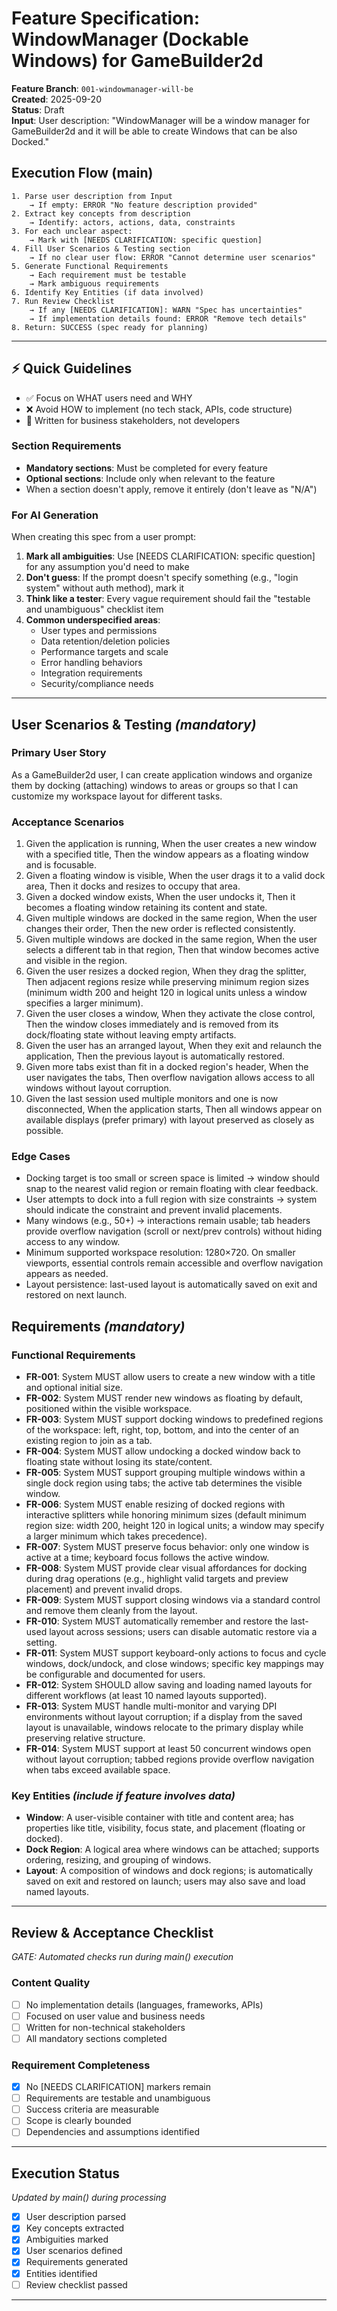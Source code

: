 # Feature Specification: WindowManager (Dockable Windows) for GameBuilder2d

**Feature Branch**: `001-windowmanager-will-be`  
**Created**: 2025-09-20  
**Status**: Draft  
**Input**: User description: "WindowManager will be a window manager for GameBuilder2d and it will be able to create Windows that can be also Docked."

## Execution Flow (main)
```
1. Parse user description from Input
	→ If empty: ERROR "No feature description provided"
2. Extract key concepts from description
	→ Identify: actors, actions, data, constraints
3. For each unclear aspect:
	→ Mark with [NEEDS CLARIFICATION: specific question]
4. Fill User Scenarios & Testing section
	→ If no clear user flow: ERROR "Cannot determine user scenarios"
5. Generate Functional Requirements
	→ Each requirement must be testable
	→ Mark ambiguous requirements
6. Identify Key Entities (if data involved)
7. Run Review Checklist
	→ If any [NEEDS CLARIFICATION]: WARN "Spec has uncertainties"
	→ If implementation details found: ERROR "Remove tech details"
8. Return: SUCCESS (spec ready for planning)
```

---

## ⚡ Quick Guidelines
- ✅ Focus on WHAT users need and WHY
- ❌ Avoid HOW to implement (no tech stack, APIs, code structure)
- 👥 Written for business stakeholders, not developers

### Section Requirements
- **Mandatory sections**: Must be completed for every feature
- **Optional sections**: Include only when relevant to the feature
- When a section doesn't apply, remove it entirely (don't leave as "N/A")

### For AI Generation
When creating this spec from a user prompt:
1. **Mark all ambiguities**: Use [NEEDS CLARIFICATION: specific question] for any assumption you'd need to make
2. **Don't guess**: If the prompt doesn't specify something (e.g., "login system" without auth method), mark it
3. **Think like a tester**: Every vague requirement should fail the "testable and unambiguous" checklist item
4. **Common underspecified areas**:
	- User types and permissions
	- Data retention/deletion policies  
	- Performance targets and scale
	- Error handling behaviors
	- Integration requirements
	- Security/compliance needs

---

## User Scenarios & Testing *(mandatory)*

### Primary User Story
As a GameBuilder2d user, I can create application windows and organize them by docking (attaching) windows to areas or groups so that I can customize my workspace layout for different tasks.

### Acceptance Scenarios
1. Given the application is running, When the user creates a new window with a specified title, Then the window appears as a floating window and is focusable.
2. Given a floating window is visible, When the user drags it to a valid dock area, Then it docks and resizes to occupy that area.
3. Given a docked window exists, When the user undocks it, Then it becomes a floating window retaining its content and state.
4. Given multiple windows are docked in the same region, When the user changes their order, Then the new order is reflected consistently.
5. Given multiple windows are docked in the same region, When the user selects a different tab in that region, Then that window becomes active and visible in the region.
6. Given the user resizes a docked region, When they drag the splitter, Then adjacent regions resize while preserving minimum region sizes (minimum width 200 and height 120 in logical units unless a window specifies a larger minimum).
7. Given the user closes a window, When they activate the close control, Then the window closes immediately and is removed from its dock/floating state without leaving empty artifacts.
8. Given the user has an arranged layout, When they exit and relaunch the application, Then the previous layout is automatically restored.
9. Given more tabs exist than fit in a docked region's header, When the user navigates the tabs, Then overflow navigation allows access to all windows without layout corruption.
10. Given the last session used multiple monitors and one is now disconnected, When the application starts, Then all windows appear on available displays (prefer primary) with layout preserved as closely as possible.

### Edge Cases
- Docking target is too small or screen space is limited → window should snap to the nearest valid region or remain floating with clear feedback.
- User attempts to dock into a full region with size constraints → system should indicate the constraint and prevent invalid placements.
- Many windows (e.g., 50+) → interactions remain usable; tab headers provide overflow navigation (scroll or next/prev controls) without hiding access to any window.
- Minimum supported workspace resolution: 1280×720. On smaller viewports, essential controls remain accessible and overflow navigation appears as needed.
- Layout persistence: last-used layout is automatically saved on exit and restored on next launch.

## Requirements *(mandatory)*

### Functional Requirements
- **FR-001**: System MUST allow users to create a new window with a title and optional initial size.
- **FR-002**: System MUST render new windows as floating by default, positioned within the visible workspace.
- **FR-003**: System MUST support docking windows to predefined regions of the workspace: left, right, top, bottom, and into the center of an existing region to join as a tab.
- **FR-004**: System MUST allow undocking a docked window back to floating state without losing its state/content.
- **FR-005**: System MUST support grouping multiple windows within a single dock region using tabs; the active tab determines the visible window.
- **FR-006**: System MUST enable resizing of docked regions with interactive splitters while honoring minimum sizes (default minimum region size: width 200, height 120 in logical units; a window may specify a larger minimum which takes precedence).
- **FR-007**: System MUST preserve focus behavior: only one window is active at a time; keyboard focus follows the active window.
- **FR-008**: System MUST provide clear visual affordances for docking during drag operations (e.g., highlight valid targets and preview placement) and prevent invalid drops.
- **FR-009**: System MUST support closing windows via a standard control and remove them cleanly from the layout.
- **FR-010**: System MUST automatically remember and restore the last-used layout across sessions; users can disable automatic restore via a setting.
- **FR-011**: System MUST support keyboard-only actions to focus and cycle windows, dock/undock, and close windows; specific key mappings may be configurable and documented for users.
- **FR-012**: System SHOULD allow saving and loading named layouts for different workflows (at least 10 named layouts supported).
- **FR-013**: System MUST handle multi-monitor and varying DPI environments without layout corruption; if a display from the saved layout is unavailable, windows relocate to the primary display while preserving relative structure.
- **FR-014**: System MUST support at least 50 concurrent windows open without layout corruption; tabbed regions provide overflow navigation when tabs exceed available space.

### Key Entities *(include if feature involves data)*
- **Window**: A user-visible container with title and content area; has properties like title, visibility, focus state, and placement (floating or docked).
- **Dock Region**: A logical area where windows can be attached; supports ordering, resizing, and grouping of windows.
- **Layout**: A composition of windows and dock regions; is automatically saved on exit and restored on launch; users may also save and load named layouts.

---

## Review & Acceptance Checklist
*GATE: Automated checks run during main() execution*

### Content Quality
- [ ] No implementation details (languages, frameworks, APIs)
- [ ] Focused on user value and business needs
- [ ] Written for non-technical stakeholders
- [ ] All mandatory sections completed

### Requirement Completeness
- [x] No [NEEDS CLARIFICATION] markers remain
- [ ] Requirements are testable and unambiguous  
- [ ] Success criteria are measurable
- [ ] Scope is clearly bounded
- [ ] Dependencies and assumptions identified

---

## Execution Status
*Updated by main() during processing*

- [x] User description parsed
- [x] Key concepts extracted
- [x] Ambiguities marked
- [x] User scenarios defined
- [x] Requirements generated
- [x] Entities identified
- [ ] Review checklist passed

---

